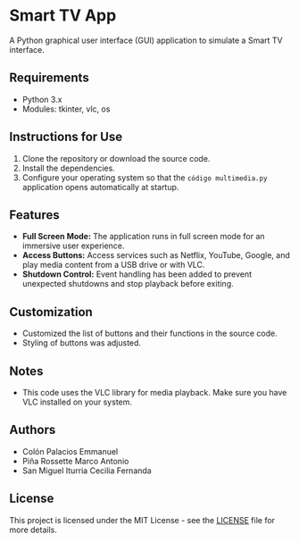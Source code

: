 # Smart TV App

A Python graphical user interface (GUI) application to simulate a Smart TV interface.

## Requirements

- Python 3.x
- Modules: tkinter, vlc, os

## Instructions for Use

1. Clone the repository or download the source code.
2. Install the dependencies.
3. Configure your operating system so that the `código multimedia.py` application opens automatically at startup.

## Features

- **Full Screen Mode:** The application runs in full screen mode for an immersive user experience.
- **Access Buttons:** Access services such as Netflix, YouTube, Google, and play media content from a USB drive or with VLC.
- **Shutdown Control:** Event handling has been added to prevent unexpected shutdowns and stop playback before exiting.

## Customization

- Customized the list of buttons and their functions in the source code.
- Styling of buttons was adjusted.

## Notes

- This code uses the VLC library for media playback. Make sure you have VLC installed on your system.

## Authors
- Colón Palacios Emmanuel
- Piña Rossette Marco Antonio
- San Miguel Iturria Cecilia Fernanda

## License

This project is licensed under the MIT License - see the [LICENSE](LICENSE) file for more details.
